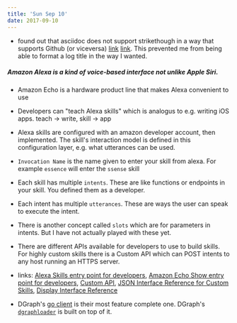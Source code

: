 ```yaml
---
title: 'Sun Sep 10'
date: 2017-09-10
---
```


- found out that asciidoc does not support strikethough in a way that supports Github (or viceversa) [link](https://github.com/asciidoctor/asciidoctor/issues/1030) [link](https://github.com/christiangalsterer/bitbucket-asciidoc-plugin/issues/15). This prevented me from being able to format a log title in the way I wanted.

##### Amazon Alexa is a kind of voice-based interface not unlike Apple Siri.

- Amazon Echo is a hardware product line that makes Alexa convenient to use
- Developers can "teach Alexa skills" which is analogus to e.g. writing iOS apps. teach -> write, skill -> app
- Alexa skills are configured with an amazon developer account, then implemented. The skill's interaction model is defined in this configuration layer, e.g. what utterances can be used.
- `Invocation Name` is the name given to enter your skill from alexa. For example `essence` will enter the `ssense` skill
- Each skill has multiple `intents`. These are like functions or endpoints in your skill. You defined them as a developer.
- Each intent has multiple `utterances`. These are ways the user can speak to execute the intent.
- There is another concept called `slots` which are for parameters in intents. But I have not actually played with these yet.
- There are different APIs available for developers to use to build skills. For highly custom skills there is a Custom API which can POST intents to any host running an HTTPS server.
- links: [Alexa Skills entry point for developers](https://developer.amazon.com/public/solutions/alexa/alexa-skills-kit/getting-started-guide), [Amazon Echo Show entry point for developers](https://developer.amazon.com/public/solutions/alexa/alexa-skills-kit/docs/build-skills-for-echo-show#display-and-interaction-features-on-echo-show), [Custom API](https://developer.amazon.com/public/solutions/alexa/alexa-skills-kit/overviews/understanding-custom-skills), [JSON Interface Reference for Custom Skills](https://developer.amazon.com/public/solutions/alexa/alexa-skills-kit/docs/alexa-skills-kit-interface-reference), [Display Interface Reference](https://developer.amazon.com/public/solutions/alexa/alexa-skills-kit/docs/display-interface-reference)

- DGraph's [go client](https://godoc.org/github.com/dgraph-io/dgraph/client) is their most feature complete one. DGraph's [`dgraphloader`](https://github.com/dgraph-io/dgraph/tree/master/cmd/dgraphloader) is built on top of it.
